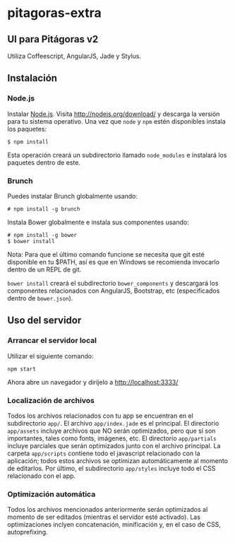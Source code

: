 # pitagoras-extra
## UI para Pitágoras v2
Utiliza Coffeescript, AngularJS, Jade y Stylus.

## Instalación
### Node.js
Instalar [Node.js](http://nodejs.org).  Visita http://nodejs.org/download/ y descarga la versión para tu sistema operativo.
Una vez que `node` y `npm` estén disponibles instala los paquetes:

 `$ npm install`

Esta operación creará un subdirectorio llamado `node_modules` e instalará los paquetes dentro de este.

### Brunch
Puedes instalar Brunch globalmente usando:

 `# npm install -g brunch`

Instala Bower globalmente e instala sus componentes usando:

 ```
 # npm install -g bower
 $ bower install
 ```

Nota: Para que el último comando funcione se necesita que git esté disponible en tu $PATH, así es que en Windows se recomienda invocarlo dentro de un REPL de git.

`bower install` creará el subdirectorio `bower_components` y
descargará los componentes relacionados con AngularJS, Bootstrap, etc (especificados dentro de `bower.json`).


## Uso del servidor
### Arrancar el servidor local
Utilizar el siguiente comando:

`npm start`

Ahora abre un navegador y diríjelo a [http://localhost:3333/]()

### Localización de archivos
Todos los archivos relacionados con tu app se encuentran en el subdirectorio `app/`. El archivo `app/index.jade` es el principal. El directorio `app/assets` incluye archivos que NO serán optimizados, pero que sí son importantes, tales como fonts, imágenes, etc. El directorio `app/partials` incluye parciales que serán optimizados junto con el archivo principal. La carpeta `app/scripts` contiene todo el javascript relacionado con la aplicación; todos estos archivos se optimizan automáticamente al momento de editarlos. Por último, el subdirectorio `app/styles` incluye todo el CSS relacionado con el app.

### Optimización automática
Todos los archivos mencionados anteriormente serán optimizados al momento de ser editados (mientras el servidor esté activado). Las optimizaciones inclyen concatenación, minificación y, en el caso de CSS, autoprefixing.
